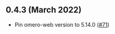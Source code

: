 0.4.3 (March 2022)
------------------

- Pin omero-web version to 5.14.0 ([#71](https://github.com/ome/omero-mapr/pull/71))
